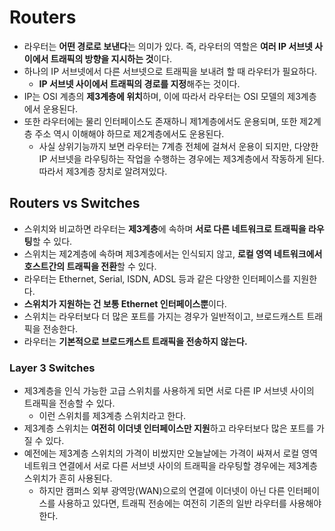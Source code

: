 # Routers

- 라우터는 **어떤 경로로 보낸다**는 의미가 있다. 즉, 라우터의 역할은 **여러 IP 서브넷 사이에서 트래픽의 방향을 지시하는 것**이다.
- 하나의 IP 서브넷에서 다른 서브넷으로 트래픽을 보내려 할 때 라우터가 필요하다.
	- **IP 서브넷 사이에서 트래픽의 경로를 지정**해주는 것이다.
- IP는 OSI 계층의 **제3계층에 위치**하며, 이에 따라서 라우터는 OSI 모델의 제3계층에서 운용된다.
- 또한 라우터에는 물리 인터페이스도 존재하니 제1계층에서도 운용되며, 또한 제2계층 주소 역시 이해해야 하므로 제2계층에서도 운용된다.
	- 사실 상위기능까지 보면 라우터는 7계층 전체에 걸쳐서 운용이 되지만, 다양한 IP 서브넷을 라우팅하는 작업을 수행하는 경우에는 제3계층에서 작동하게 된다. 따라서 제3계층 장치로 알려져있다.
## Routers vs Switches

- 스위치와 비교하면 라우터는 **제3계층**에 속하며 **서로 다른 네트워크로 트래픽을 라우팅**할 수 있다.
- 스위치는 제2계층에 속하며 제3계층에서는 인식되지 않고, **로컬 영역 네트워크에서 호스트간의 트래픽을 전환**할 수 있다.
- 라우터는 Ethernet, Serial, ISDN, ADSL 등과 같은 다양한 인터페이스를 지원한다.
- **스위치가 지원하는 건 보통 Ethernet 인터페이스뿐**이다.
- 스위치는 라우터보다 더 많은 포트를 가지는 경우가 일반적이고, 브로드캐스트 트래픽을 전송한다.
- 라우터는 **기본적으로 브로드캐스트 트래픽을 전송하지 않는다.**
### Layer 3 Switches

- 제3계층을 인식 가능한 고급 스위치를 사용하게 되면 서로 다른 IP 서브넷 사이의 트래픽을 전송할 수 있다.
	- 이런 스위치를 제3계층 스위치라고 한다.
- 제3계층 스위치는 **여전히 이더넷 인터페이스만 지원**하고 라우터보다 많은 포트를 가질 수 있다.
- 예전에는 제3계층 스위치의 가격이 비쌌지만 오늘날에는 가격이 싸져서 로컬 영역 네트워크 연결에서 서로 다른 서브넷 사이의 트래픽을 라우팅할 경우에는 제3계층 스위치가 흔히 사용된다.
	- 하지만 캠퍼스 외부 광역망(WAN)으로의 연결에 이더넷이 아닌 다른 인터페이스를 사용하고 있다면, 트래픽 전송에는 여전히 기존의 일반 라우터를 사용해야한다.
